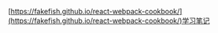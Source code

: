 [https://fakefish.github.io/react-webpack-cookbook/](https://fakefish.github.io/react-webpack-cookbook/)学习笔记